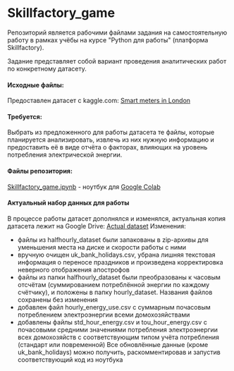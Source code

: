# Skillfactory_game

Репозиторий является рабочими файлами задания на самостоятельную работу в рамках учёбы на курсе "Python для работы" (платформа Skillfactory).

Задание представляет собой вариант проведения аналитических работ по конкретному датасету.

#### Исходные файлы:
Предоставлен датасет с kaggle.com:
[Smart meters in London](https://www.kaggle.com/jeanmidev/smart-meters-in-london "Smart meters in London")

#### Требуется:
Выбрать из предложенного для работы датасета те файлы, которые планируется анализировать, извлечь из них нужную информацию и предоставить её в виде отчёта о факторах, влияющих на уровень потребления электрической энергии.

#### Файлы репозитория:
[Skillfactory_game.ipynb](https://github.com/drovosekovanton/Skillfactory_game/blob/master/Skillfactory_game.ipynb "Skillfactory_game.ipynb") - ноутбук для [Google Colab](https://colab.research.google.com/ "Google Colab")

#### Актуальный набор данных для работы
В процессе работы датасет дополнялся и изменялся, актуальная копия датасета лежит на Google Drive:
[Actual dataset](https://drive.google.com/drive/folders/1oVN31sW5rC_RDhA4w3azI0LwELBO3mx5?usp=sharing "Actual dataset")
Изменения:
- файлы из halfhourly_dataset были запакованы в zip-архивы для уменьшения места на диске и скорости работы с ними
- вручную очищен uk_bank_holidays.csv, убрана лишняя текстовая информация о переносе праздников и произведена корректировка неверного отображения апострофов
- файлы из папки halfhourly_dataset были преобразованы к часовым отсчётам (суммированием потреблённой энергии по каждому счётчику), и положены в папку hourly_dataset. Названия файлов сохранены без изменения
- добавлен файл hourly_energy_use.csv с суммарным почасовым потреблением электроэнергии всеми домохозяйствами
- добавлены файлы std_hour_energy.csv и tou_hour_energy.csv с почасовыми средними значениями потребления электроэнергии всех домохозяйств с соответствующим типом учёта потребления (стандарт или повременной)
Все обновлённые данные (кроме uk_bank_holidays) можно получить, раскомментировав и запустив соответствующий код из ноутбука
